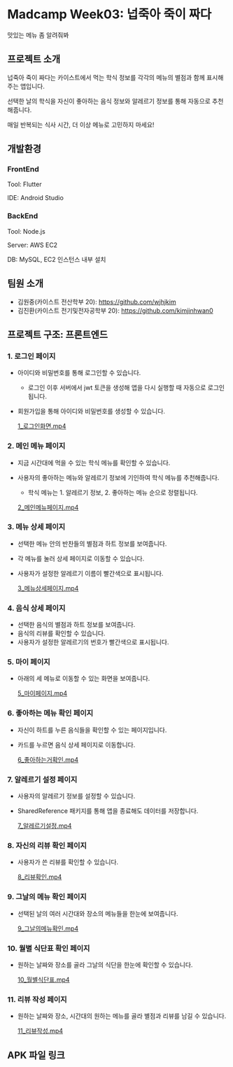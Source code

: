 # Madcamp Week03: 넙죽아 죽이 짜다

맛있는 메뉴 좀 알려줘봐

## 프로젝트 소개

넙죽아 죽이 짜다는 카이스트에서 먹는 학식 정보를 각각의 메뉴의 별점과 함께 표시해 주는 앱입니다.

선택한 날의 학식을 자신이 좋아하는 음식 정보와 알레르기 정보를 통해 자동으로 추천해줍니다.

매일 반복되는 식사 시간, 더 이상 메뉴로 고민하지 마세요!

## 개발환경

### FrontEnd

Tool: Flutter

IDE: Android Studio

### BackEnd

Tool: Node.js

Server: AWS EC2

DB: MySQL, EC2 인스턴스 내부 설치

## 팀원 소개

- 김원중(카이스트 전산학부 20): https://github.com/wjhjkim
- 김진환(카이스트 전기및전자공학부 20):   https://github.com/kimjinhwan0

## 프로젝트 구조: 프론트엔드

### 1. 로그인 페이지

- 아이디와 비밀번호를 통해 로그인할 수 있습니다.
    - 로그인 이후 서버에서 jwt 토큰을 생성해 앱을 다시 실행할 때 자동으로 로그인됩니다.
- 회원가입을 통해 아이디와 비밀번호를 생성할 수 있습니다.
    
    [1_로그인화면.mp4](https://prod-files-secure.s3.us-west-2.amazonaws.com/f6cb388f-3934-47d6-9928-26d2e10eb0fc/7e01cbe7-c816-4477-96e4-a1c363906143/1_%EB%A1%9C%EA%B7%B8%EC%9D%B8%ED%99%94%EB%A9%B4.mp4)
    

### 2. 메인 메뉴 페이지

- 지금 시간대에 먹을 수 있는 학식 메뉴를 확인할 수 있습니다.
- 사용자의 좋아하는 메뉴와 알레르기 정보에 기인하여 학식 메뉴를 추천해줍니다.
    - 학식 메뉴는  1. 알레르기 정보, 2. 좋아하는 메뉴 순으로 정렬됩니다.
    
    [2_메인메뉴페이지.mp4](https://prod-files-secure.s3.us-west-2.amazonaws.com/f6cb388f-3934-47d6-9928-26d2e10eb0fc/a9365430-6ebb-4f59-9687-d07e28f6f8a5/2_%EB%A9%94%EC%9D%B8%EB%A9%94%EB%89%B4%ED%8E%98%EC%9D%B4%EC%A7%80.mp4)
    

### 3. 메뉴 상세 페이지

- 선택한 메뉴 안의 반찬들의 별점과 하트 정보를 보여줍니다.
- 각 메뉴를 눌러 상세 페이지로 이동할 수 있습니다.
- 사용자가 설정한 알레르기 이름이 빨간색으로 표시됩니다.
    
    [3_메뉴상세페이지.mp4](https://prod-files-secure.s3.us-west-2.amazonaws.com/f6cb388f-3934-47d6-9928-26d2e10eb0fc/c76c1b3b-8821-4f9a-bd90-4c0b41426e67/3_%EB%A9%94%EB%89%B4%EC%83%81%EC%84%B8%ED%8E%98%EC%9D%B4%EC%A7%80.mp4)
    

### 4. 음식 상세 페이지

- 선택한 음식의 별점과 하트 정보를 보여줍니다.
- 음식의 리뷰를 확인할 수 있습니다.
- 사용자가 설정한 알레르기의 번호가 빨간색으로 표시됩니다.

[]()

### 5. 마이 페이지

- 아래의 세 메뉴로 이동할 수 있는 화면을 보여줍니다.
    
    [5_마이페이지.mp4](https://prod-files-secure.s3.us-west-2.amazonaws.com/f6cb388f-3934-47d6-9928-26d2e10eb0fc/fd83a43f-5e7c-4d62-8667-ccc2aec2bda5/5_%EB%A7%88%EC%9D%B4%ED%8E%98%EC%9D%B4%EC%A7%80.mp4)
    

### 6. 좋아하는 메뉴 확인 페이지

- 자신이 하트를 누른 음식들을 확인할 수 있는 페이지입니다.
- 카드를 누르면 음식 상세 페이지로 이동합니다.
    
    [6_좋아하는거확인.mp4](https://prod-files-secure.s3.us-west-2.amazonaws.com/f6cb388f-3934-47d6-9928-26d2e10eb0fc/dacc852b-6ad7-4266-bb08-b7c4d7200909/6_%EC%A2%8B%EC%95%84%ED%95%98%EB%8A%94%EA%B1%B0%ED%99%95%EC%9D%B8.mp4)
    

### 7. 알레르기 설정 페이지

- 사용자의 알레르기 정보를 설정할 수 있습니다.
- SharedReference 패키지를 통해 앱을 종료해도 데이터를 저장합니다.
    
    [7_알레르기설정.mp4](https://prod-files-secure.s3.us-west-2.amazonaws.com/f6cb388f-3934-47d6-9928-26d2e10eb0fc/c7c4dcf2-218e-42b5-b871-7047ea3fc96d/7_%EC%95%8C%EB%A0%88%EB%A5%B4%EA%B8%B0%EC%84%A4%EC%A0%95.mp4)
    

### 8. 자신의 리뷰 확인 페이지

- 사용자가 쓴 리뷰를 확인할 수 있습니다.
    
    [8_리뷰확인.mp4](https://prod-files-secure.s3.us-west-2.amazonaws.com/f6cb388f-3934-47d6-9928-26d2e10eb0fc/6e6923b1-66d7-489c-809e-c0dbd9a5cd84/8_%EB%A6%AC%EB%B7%B0%ED%99%95%EC%9D%B8.mp4)
    

### 9. 그날의 메뉴 확인 페이지

- 선택된 날의 여러 시간대와 장소의 메뉴들을 한눈에 보여줍니다.
    
    [9_그날의메뉴확인.mp4](https://prod-files-secure.s3.us-west-2.amazonaws.com/f6cb388f-3934-47d6-9928-26d2e10eb0fc/f0f90eaf-4569-4a31-9a25-888af4d7404b/9_%EA%B7%B8%EB%82%A0%EC%9D%98%EB%A9%94%EB%89%B4%ED%99%95%EC%9D%B8.mp4)
    

### 10. 월별 식단표 확인 페이지

- 원하는 날짜와 장소를 골라 그날의 식단을 한눈에 확인할 수 있습니다.
    
    [10_월별식단표.mp4](https://prod-files-secure.s3.us-west-2.amazonaws.com/f6cb388f-3934-47d6-9928-26d2e10eb0fc/c932af33-34e4-41cd-a659-7499de65b8f4/10_%EC%9B%94%EB%B3%84%EC%8B%9D%EB%8B%A8%ED%91%9C.mp4)
    

### 11. 리뷰 작성 페이지

- 원하는 날짜와 장소, 시간대의 원하는 메뉴를 골라 별점과 리뷰를 남길 수 있습니다.
    
    [11_리뷰작성.mp4](https://prod-files-secure.s3.us-west-2.amazonaws.com/f6cb388f-3934-47d6-9928-26d2e10eb0fc/8aaf880b-4b47-4cde-b9dc-42a59efb10bc/11_%EB%A6%AC%EB%B7%B0%EC%9E%91%EC%84%B1.mp4)

## APK 파일 링크
